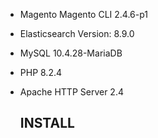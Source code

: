 - Magento Magento CLI 2.4.6-p1
- Elasticsearch Version: 8.9.0
- MySQL 10.4.28-MariaDB
- PHP 8.2.4
- Apache HTTP Server 2.4

  INSTALL
  ---------------------------------------------------
  

